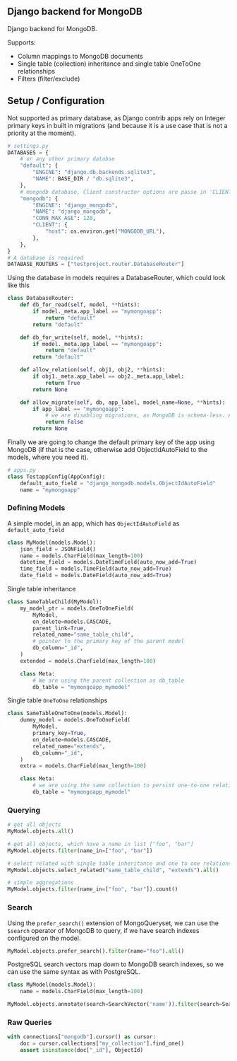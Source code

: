 ## Django backend for MongoDB

Django backend for MongoDB.

Supports:
- Column mappings to MongoDB documents
- Single table (collection) inheritance and single table OneToOne relationships
- Filters (filter/exclude)

## Setup / Configuration

Not supported as primary database, as Django contrib apps rely on Integer primary keys in built in migrations (and
because it is a use case that is not a priority at the moment).

```python
# settings.py
DATABASES = {
    # or any other primary databse
    "default": {
        "ENGINE": "django.db.backends.sqlite3",
        "NAME": BASE_DIR / "db.sqlite3",
    },
    # mongodb database, Client constructor options are passe in 'CLIENT', the database name in 'NAME'
    "mongodb": {
        "ENGINE": "django_mongodb",
        "NAME": "django_mongodb",
        "CONN_MAX_AGE": 120,
        "CLIENT": {
            "host": os.environ.get("MONGODB_URL"),
        },
    },
}
# A database is required
DATABASE_ROUTERS = ["testproject.router.DatabaseRouter"]
```

Using the database in models requires a DatabaseRouter, which could look like this
```python
class DatabaseRouter:
    def db_for_read(self, model, **hints):
        if model._meta.app_label == "mymongoapp":
            return "default"
        return "default"

    def db_for_write(self, model, **hints):
        if model._meta.app_label == "mymongoapp":
            return "default"
        return "default"

    def allow_relation(self, obj1, obj2, **hints):
        if obj1._meta.app_label == obj2._meta.app_label:
            return True
        return None

    def allow_migrate(self, db, app_label, model_name=None, **hints):
        if app_label == "mymongoapp":
            # we are disabling migrations, as MongoDB is schema-less. Alerts, such as renaming fields, etc. are not supported
            return False
        return None
```

Finally we are going to change the default primary key of the app using MongoDB (if that is the case, otherwise add
ObjectIdAutoField to the models, where you need it).

```python
# apps.py
class TestappConfig(AppConfig):
    default_auto_field = "django_mongodb.models.ObjectIdAutoField"
    name = "mymongoapp"
```

### Defining Models
A simple model, in an app, which has `ObjectIdAutoField` as `default_auto_field`

```python
class MyModel(models.Model):
    json_field = JSONField()
    name = models.CharField(max_length=100)
    datetime_field = models.DateTimeField(auto_now_add=True)
    time_field = models.TimeField(auto_now_add=True)
    date_field = models.DateField(auto_now_add=True)
```

Single table inheritance

```python
class SameTableChild(MyModel):
    my_model_ptr = models.OneToOneField(
        MyModel,
        on_delete=models.CASCADE,
        parent_link=True,
        related_name="same_table_child",
        # pointer to the primary key of the parent model
        db_column="_id",
    )
    extended = models.CharField(max_length=100)

    class Meta:
        # We are using the parent collection as db_table
        db_table = "mymongoapp_mymodel"
```

Single table `OneToOne` relationships

```python
class SameTableOneToOne(models.Model):
    dummy_model = models.OneToOneField(
        MyModel,
        primary_key=True,
        on_delete=models.CASCADE,
        related_name="extends",
        db_column="_id",
    )
    extra = models.CharField(max_length=100)

    class Meta:
        # we are using the same collection to persist one-to-one relationships
        db_table = "mymongoapp_mymodel"
```

### Querying

```python
# get all objects
MyModel.objects.all()

# get all objects, which have a name in list ["foo", "bar"]
MyModel.objects.filter(name_in=["foo", "bar"])

# select related with single table inheritance and one to one relationships
MyModel.objects.select_related("same_table_child", "extends").all()

# simple aggregations
MyModel.objects.filter(name_in=["foo", "bar"]).count()
```

### Search
Using the `prefer_search()` extension of MongoQueryset, we can use the `$search` operator of MongoDB to query,
if we have search indexes configured on the model.

```python
MyModel.objects.prefer_search().filter(name="foo").all()
```

PostgreSQL search vectors map down to MongoDB search indexes, so we can use the same syntax as with PostgreSQL.

```python
class MyModel(models.Model):
    name = models.CharField(max_length=100)
```

```python
MyModel.objects.annotate(search=SearchVector('name')).filter(search=SearchQuery('foo')).all()
```

### Raw Queries

```python
with connections["mongodb"].cursor() as cursor:
    doc = cursor.collections["my_collection"].find_one()
    assert isinstance(doc["_id"], ObjectId)
```
